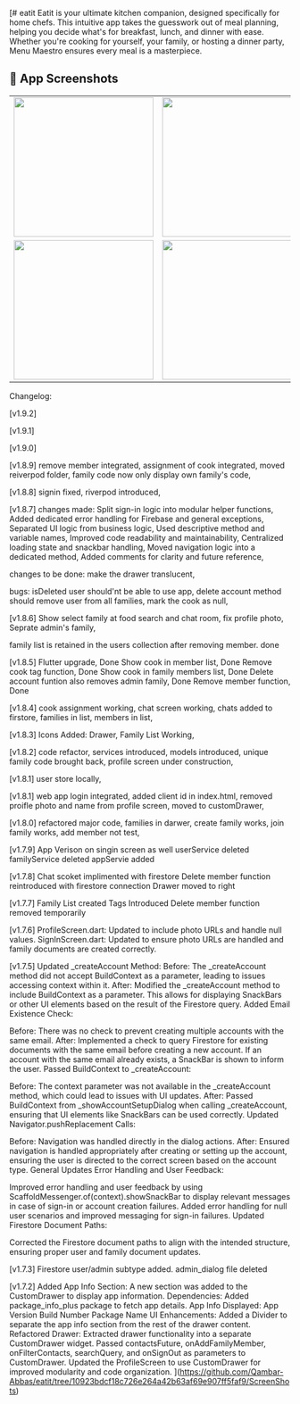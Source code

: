 [# eatit
Eatit is your ultimate kitchen companion, designed specifically for home chefs. 
This intuitive app takes the guesswork out of meal planning, helping you decide what's for breakfast, lunch, and dinner with ease.
Whether you're cooking for yourself, your family, or hosting a dinner party, Menu Maestro ensures every meal is a masterpiece.

## 📸 App Screenshots

<table>
  <tr>
    <td><img src="https://github.com/Qambar-Abbas/eatit/blob/10923bdcf18c726e264a42b63af69e907ff5faf9/ScreenShots/Screenshot%202025-05-19%20at%205.32.36%E2%80%AFPM.png?raw=true" width="250"/></td>
    <td><img src="https://github.com/Qambar-Abbas/eatit/blob/10923bdcf18c726e264a42b63af69e907ff5faf9/ScreenShots/Screenshot%202025-05-19%20at%205.33.26%E2%80%AFPM.png?raw=true" width="250"/></td>
    <td><img src="https://github.com/Qambar-Abbas/eatit/blob/10923bdcf18c726e264a42b63af69e907ff5faf9/ScreenShots/Screenshot%202025-05-19%20at%205.33.36%E2%80%AFPM.png?raw=true" width="250"/></td>
  </tr>
  <tr>
    <td><img src="https://github.com/Qambar-Abbas/eatit/blob/10923bdcf18c726e264a42b63af69e907ff5faf9/ScreenShots/Screenshot%202025-05-19%20at%205.34.23%E2%80%AFPM.png?raw=true" width="250"/></td>
    <td><img src="https://github.com/Qambar-Abbas/eatit/blob/10923bdcf18c726e264a42b63af69e907ff5faf9/ScreenShots/Screenshot%202025-05-19%20at%205.34.54%E2%80%AFPM.png?raw=true" width="250"/></td>
    <td></td>
  </tr>
</table>





Changelog:

[v1.9.2]



[v1.9.1]



[v1.9.0]


[v1.8.9]
remove member integrated,
assignment of cook integrated,
moved reiverpod folder,
family code now only display own family's code,



[v1.8.8]
signin fixed,
riverpod introduced,

[v1.8.7]
changes made:
Split sign-in logic into modular helper functions,
Added dedicated error handling for Firebase and general exceptions,
Separated UI logic from business logic,
Used descriptive method and variable names,
Improved code readability and maintainability,
Centralized loading state and snackbar handling,
Moved navigation logic into a dedicated method,
Added comments for clarity and future reference,

changes to be done:
make the drawer translucent,

bugs:
isDeleted user should'nt be able to use app,
delete account method should remove user from all families, mark the cook as null,

[v1.8.6]
Show select family at food search and chat room,
fix profile photo,
Seprate admin's family,

family list is retained in the users collection after removing member. done


[v1.8.5]
Flutter upgrade, Done
Show cook in member list, Done
Remove cook tag function, Done
Show cook in family members list, Done
Delete account funtion also removes admin family, Done
Remove member function, Done


[v1.8.4]
cook assignment working,
chat screen working,
chats added to firstore,
families in list,
members in list,


[v1.8.3]
Icons Added: Drawer,
Family List Working,


[v1.8.2]
code refactor,
services introduced,
models introduced,
unique family code brought back,
profile screen under construction,


[v1.8.1]
user store locally,


[v1.8.1]
web app login integrated,
added client id in index.html,
removed proifle photo and name from profile screen,
moved to customDrawer,


[v1.8.0]
refactored major code,
families in darwer,
create family works,
join family works,
add member not test,


[v1.7.9]
App Verison on singin screen as well
userService deleted
familyService deleted
appServie added


[v1.7.8]
Chat scoket implimented with firestore
Delete member function reintroduced with firestore connection
Drawer moved to right


[v1.7.7]
Family List created
Tags Introduced
Delete member function removed temporarily


[v1.7.6]
ProfileScreen.dart: Updated to include photo URLs and handle null values.
SignInScreen.dart: Updated to ensure photo URLs are handled and family documents are created correctly.


[v1.7.5]
Updated _createAccount Method:
Before: The _createAccount method did not accept BuildContext as a parameter, leading to issues accessing context within it.
After: Modified the _createAccount method to include BuildContext as a parameter. This allows for displaying SnackBars or other UI elements based on the result of the Firestore query.
Added Email Existence Check:

Before: There was no check to prevent creating multiple accounts with the same email.
After: Implemented a check to query Firestore for existing documents with the same email before creating a new account. If an account with the same email already exists, a SnackBar is shown to inform the user.
Passed BuildContext to _createAccount:

Before: The context parameter was not available in the _createAccount method, which could lead to issues with UI updates.
After: Passed BuildContext from _showAccountSetupDialog when calling _createAccount, ensuring that UI elements like SnackBars can be used correctly.
Updated Navigator.pushReplacement Calls:

Before: Navigation was handled directly in the dialog actions.
After: Ensured navigation is handled appropriately after creating or setting up the account, ensuring the user is directed to the correct screen based on the account type.
General Updates
Error Handling and User Feedback:

Improved error handling and user feedback by using ScaffoldMessenger.of(context).showSnackBar to display relevant messages in case of sign-in or account creation failures.
Added error handling for null user scenarios and improved messaging for sign-in failures.
Updated Firestore Document Paths:

Corrected the Firestore document paths to align with the intended structure, ensuring proper user and family document updates.


[v1.7.3]
Firestore user/admin subtype added.
admin_dialog file deleted


[v1.7.2]
Added App Info Section: A new section was added to the CustomDrawer to display app information.
Dependencies: Added package_info_plus package to fetch app details.
App Info Displayed:
App Version
Build Number
Package Name
UI Enhancements:
Added a Divider to separate the app info section from the rest of the drawer content.
Refactored Drawer:
Extracted drawer functionality into a separate CustomDrawer widget.
Passed contactsFuture, onAddFamilyMember, onFilterContacts, searchQuery, and onSignOut as parameters to CustomDrawer.
Updated the ProfileScreen to use CustomDrawer for improved modularity and code organization.
](https://github.com/Qambar-Abbas/eatit/tree/10923bdcf18c726e264a42b63af69e907ff5faf9/ScreenShots)
